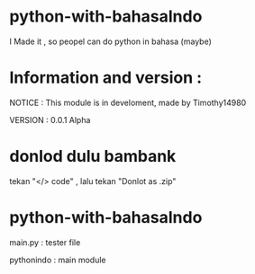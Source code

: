 # python-with-bahasaIndo

I Made it , so peopel can do python in bahasa (maybe)

# Information and version :

NOTICE : This module is in develoment, made by Timothy14980

VERSION : 0.0.1 Alpha

# donlod dulu bambank

tekan "</> code" , lalu tekan "Donlot as .zip"

python-with-bahasaIndo
==========================
main.py : tester file  

pythonindo : main module
